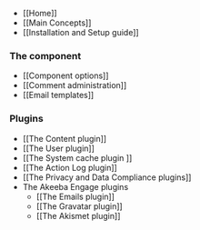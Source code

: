 * [[Home]]
* [[Main Concepts]]
* [[Installation and Setup guide]]

### The component

* [[Component options]]
* [[Comment administration]]
* [[Email templates]]

### Plugins

* [[The Content plugin]]
* [[The User plugin]]
* [[The System cache plugin ]]
* [[The Action Log plugin]]
* [[The Privacy and Data Compliance plugins]]
* The Akeeba Engage plugins
    * [[The Emails plugin]]
    * [[The Gravatar plugin]]
    * [[The Akismet plugin]]